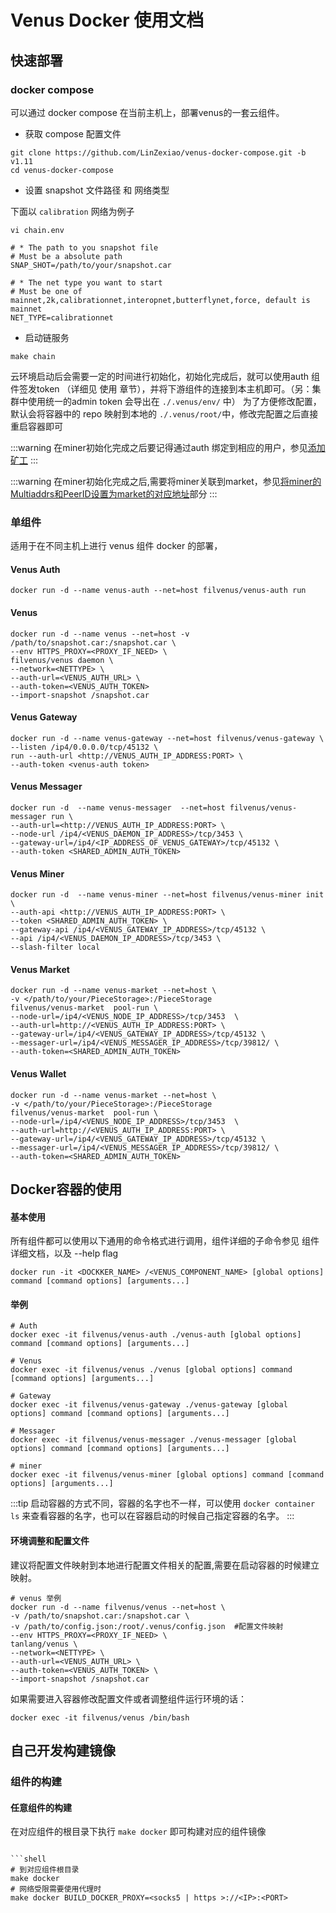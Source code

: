 # Venus Docker 使用文档

## 快速部署

### docker compose
可以通过 docker compose 在当前主机上，部署venus的一套云组件。

- 获取 compose 配置文件

```shell
git clone https://github.com/LinZexiao/venus-docker-compose.git -b v1.11
cd venus-docker-compose

```

- 设置 snapshot 文件路径 和 网络类型

下面以 `calibration` 网络为例子

```shell
vi chain.env
```

```shell
# * The path to you snapshot file
# Must be a absolute path
SNAP_SHOT=/path/to/your/snapshot.car

# * The net type you want to start
# Must be one of mainnet,2k,calibrationnet,interopnet,butterflynet,force, default is mainnet
NET_TYPE=calibrationnet
```

- 启动链服务

```shell
make chain
```


云环境启动后会需要一定的时间进行初始化，初始化完成后，就可以使用auth 组件签发token （详细见 使用 章节），并将下游组件的连接到本主机即可。（另：集群中使用统一的admin token 会导出在 `./.venus/env/` 中）
为了方便修改配置，默认会将容器中的 repo 映射到本地的 `./.venus/root/`中，修改完配置之后直接重启容器即可


:::warning
在miner初始化完成之后要记得通过auth 绑定到相应的用户，参见[添加矿工](https://github.com/filecoin-project/venus-auth/blob/master/docs/zh/%E5%BF%AB%E9%80%9F%E4%B8%8A%E6%89%8B.md#miner-%E7%9B%B8%E5%85%B3)
:::

:::warning
在miner初始化完成之后,需要将miner关联到market，参见[将miner的Multiaddrs和PeerID设置为market的对应地址](https://venus.filecoin.io/zh/market/using-venus-market-for-miner.html#%E4%BD%BF%E7%94%A8%E8%87%AA%E5%B7%B1%E7%9A%84venus%E8%8A%82%E7%82%B9)部分
:::


### 单组件

适用于在不同主机上进行 venus 组件 docker 的部署，

#### Venus Auth

```shell
docker run -d --name venus-auth --net=host filvenus/venus-auth run
```

#### Venus

```shell
docker run -d --name venus --net=host -v /path/to/snapshot.car:/snapshot.car \
--env HTTPS_PROXY=<PROXY_IF_NEED> \
filvenus/venus daemon \
--network=<NETTYPE> \
--auth-url=<VENUS_AUTH_URL> \
--auth-token=<VENUS_AUTH_TOKEN>
--import-snapshot /snapshot.car 
```

#### Venus Gateway

```shell
docker run -d --name venus-gateway --net=host filvenus/venus-gateway \
--listen /ip4/0.0.0.0/tcp/45132 \
run --auth-url <http://VENUS_AUTH_IP_ADDRESS:PORT> \
--auth-token <venus-auth token>
```


#### Venus Messager

```shell
docker run -d  --name venus-messager  --net=host filvenus/venus-messager run \
--auth-url=<http://VENUS_AUTH_IP_ADDRESS:PORT> \
--node-url /ip4/<VENUS_DAEMON_IP_ADDRESS>/tcp/3453 \
--gateway-url=/ip4/<IP_ADDRESS_OF_VENUS_GATEWAY>/tcp/45132 \
--auth-token <SHARED_ADMIN_AUTH_TOKEN> 
```

#### Venus Miner

```shell
docker run -d  --name venus-miner --net=host filvenus/venus-miner init \
--auth-api <http://VENUS_AUTH_IP_ADDRESS:PORT> \
--token <SHARED_ADMIN_AUTH_TOKEN> \
--gateway-api /ip4/<VENUS_GATEWAY_IP_ADDRESS>/tcp/45132 \
--api /ip4/<VENUS_DAEMON_IP_ADDRESS>/tcp/3453 \
--slash-filter local
```


#### Venus Market

```shell
docker run -d --name venus-market --net=host \
-v </path/to/your/PieceStorage>:/PieceStorage
filvenus/venus-market  pool-run \
--node-url=/ip4/<VENUS_NODE_IP_ADDRESS>/tcp/3453  \
--auth-url=http://<VENUS_AUTH_IP_ADDRESS:PORT> \
--gateway-url=/ip4/<VENUS_GATEWAY_IP_ADDRESS>/tcp/45132 \
--messager-url=/ip4/<VENUS_MESSAGER_IP_ADDRESS>/tcp/39812/ \
--auth-token=<SHARED_ADMIN_AUTH_TOKEN>
```


#### Venus Wallet

```shell
docker run -d --name venus-market --net=host \
-v </path/to/your/PieceStorage>:/PieceStorage
filvenus/venus-market  pool-run \
--node-url=/ip4/<VENUS_NODE_IP_ADDRESS>/tcp/3453  \
--auth-url=http://<VENUS_AUTH_IP_ADDRESS:PORT> \
--gateway-url=/ip4/<VENUS_GATEWAY_IP_ADDRESS>/tcp/45132 \
--messager-url=/ip4/<VENUS_MESSAGER_IP_ADDRESS>/tcp/39812/ \
--auth-token=<SHARED_ADMIN_AUTH_TOKEN>
```


## Docker容器的使用

#### 基本使用
所有组件都可以使用以下通用的命令格式进行调用，组件详细的子命令参见 组件详细文档，以及 --help flag

```shell
docker run -it <DOCKKER_NAME> /<VENUS_COMPONENT_NAME> [global options] command [command options] [arguments...]
```

#### 举例
```shell
# Auth
docker exec -it filvenus/venus-auth ./venus-auth [global options] command [command options] [arguments...]

# Venus
docker exec -it filvenus/venus ./venus [global options] command [command options] [arguments...]

# Gateway
docker exec -it filvenus/venus-gateway ./venus-gateway [global options] command [command options] [arguments...]

# Messager
docker exec -it filvenus/venus-messager ./venus-messager [global options] command [command options] [arguments...]

# miner
docker exec -it filvenus/venus-miner [global options] command [command options] [arguments...]
```
:::tip
启动容器的方式不同，容器的名字也不一样，可以使用  `docker container ls` 来查看容器的名字，也可以在容器启动的时候自己指定容器的名字。
:::

#### 环境调整和配置文件

建议将配置文件映射到本地进行配置文件相关的配置,需要在启动容器的时候建立映射。

```shell
# venus 举例
docker run -d --name filvenus/venus --net=host \
-v /path/to/snapshot.car:/snapshot.car \
-v /path/to/config.json:/root/.venus/config.json  #配置文件映射
--env HTTPS_PROXY=<PROXY_IF_NEED> \
tanlang/venus \
--network=<NETTYPE> \
--auth-url=<VENUS_AUTH_URL> \
--auth-token=<VENUS_AUTH_TOKEN> \
--import-snapshot /snapshot.car 
```

如果需要进入容器修改配置文件或者调整组件运行环境的话：

```shell
docker exec -it filvenus/venus /bin/bash
```

## 自己开发构建镜像


### 组件的构建

#### 任意组件的构建

在对应组件的根目录下执行 `make docker` 即可构建对应的组件镜像

```shell

```shell
# 到对应组件根目录
make docker
# 网络受限需要使用代理时
make docker BUILD_DOCKER_PROXY=<socks5 | https >://<IP>:<PORT> 
```
